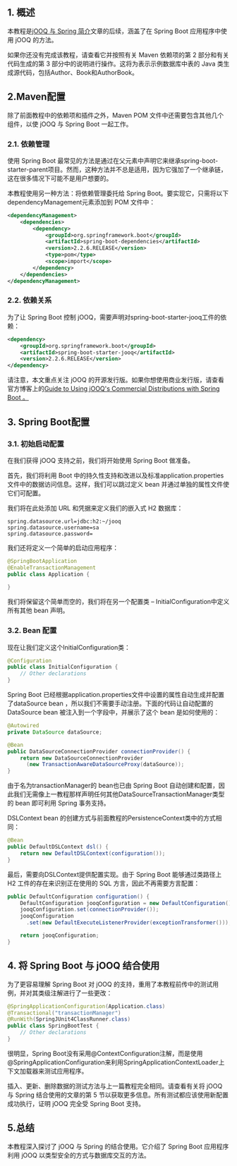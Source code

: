 ## 1. 概述

本教程是[jOOQ 与 Spring 简介](https://www.baeldung.com/jooq-with-spring)文章的后续，涵盖了在 Spring Boot 应用程序中使用 jOOQ 的方法。

如果你还没有完成该教程，请查看它并按照有关 Maven 依赖项的第 2 部分和有关代码生成的第 3 部分中的说明进行操作。这将为表示示例数据库中表的 Java 类生成源代码，包括Author、Book和AuthorBook。

## 2.Maven配置

除了前面教程中的依赖项和插件之外，Maven POM 文件中还需要包含其他几个组件，以使 jOOQ 与 Spring Boot 一起工作。

### 2.1. 依赖管理

使用 Spring Boot 最常见的方法是通过在父元素中声明它来继承spring-boot-starter-parent项目。然而，这种方法并不总是适用，因为它强加了一个继承链，这在很多情况下可能不是用户想要的。

本教程使用另一种方法：将依赖管理委托给 Spring Boot。要实现它，只需将以下dependencyManagement元素添加到 POM 文件中：

```xml
<dependencyManagement>
    <dependencies>
        <dependency>
            <groupId>org.springframework.boot</groupId>
            <artifactId>spring-boot-dependencies</artifactId>
            <version>2.2.6.RELEASE</version>
            <type>pom</type>
            <scope>import</scope>
        </dependency>
    </dependencies>
</dependencyManagement>
```

### 2.2. 依赖关系

为了让 Spring Boot 控制 jOOQ，需要声明对spring-boot-starter-jooq工件的依赖：

```xml
<dependency>
    <groupId>org.springframework.boot</groupId>
    <artifactId>spring-boot-starter-jooq</artifactId>
    <version>2.2.6.RELEASE</version>
</dependency>
```

请注意，本文重点关注 jOOQ 的开源发行版。如果你想使用商业发行版，请查看官方博客上的[Guide to Using jOOQ's Commercial Distributions with Spring Boot 。](https://blog.jooq.org/2019/06/26/how-to-use-jooqs-commercial-distributions-with-spring-boot/)

## 3. Spring Boot配置

### 3.1. 初始启动配置

在我们获得 jOOQ 支持之前，我们将开始使用 Spring Boot 做准备。

首先，我们将利用 Boot 中的持久性支持和改进以及标准application.properties文件中的数据访问信息。这样，我们可以跳过定义 bean 并通过单独的属性文件使它们可配置。

我们将在此处添加 URL 和凭据来定义我们的嵌入式 H2 数据库：

```plaintext
spring.datasource.url=jdbc:h2:~/jooq
spring.datasource.username=sa
spring.datasource.password=
```

我们还将定义一个简单的启动应用程序：

```java
@SpringBootApplication
@EnableTransactionManagement
public class Application {
    
}
```

我们将保留这个简单而空的，我们将在另一个配置类 – InitialConfiguration中定义所有其他 bean 声明。

### 3.2. Bean 配置

现在让我们定义这个InitialConfiguration类：

```java
@Configuration
public class InitialConfiguration {
    // Other declarations
}
```

Spring Boot 已经根据application.properties文件中设置的属性自动生成并配置了dataSource bean ，所以我们不需要手动注册。下面的代码让自动配置的DataSource bean 被注入到一个字段中，并展示了这个 bean 是如何使用的：

```java
@Autowired
private DataSource dataSource;

@Bean
public DataSourceConnectionProvider connectionProvider() {
    return new DataSourceConnectionProvider
      (new TransactionAwareDataSourceProxy(dataSource));
}
```

由于名为transactionManager的 bean也已由 Spring Boot 自动创建和配置，因此我们无需像上一教程那样声明任何其他DataSourceTransactionManager类型的 bean 即可利用 Spring 事务支持。

DSLContext bean 的创建方式与前面教程的PersistenceContext类中的方式相同：

```java
@Bean
public DefaultDSLContext dsl() {
    return new DefaultDSLContext(configuration());
}
```

最后，需要向DSLContext提供配置实现。由于 Spring Boot 能够通过类路径上 H2 工件的存在来识别正在使用的 SQL 方言，因此不再需要方言配置：

```java
public DefaultConfiguration configuration() {
    DefaultConfiguration jooqConfiguration = new DefaultConfiguration();
    jooqConfiguration.set(connectionProvider());
    jooqConfiguration
      .set(new DefaultExecuteListenerProvider(exceptionTransformer()));

    return jooqConfiguration;
}
```

## 4. 将 Spring Boot 与 jOOQ 结合使用

为了更容易理解 Spring Boot 对 jOOQ 的支持，重用了本教程前传中的测试用例，并对其类级注解进行了一些更改：

```java
@SpringApplicationConfiguration(Application.class)
@Transactional("transactionManager")
@RunWith(SpringJUnit4ClassRunner.class)
public class SpringBootTest {
    // Other declarations
}
```

很明显，Spring Boot没有采用@ContextConfiguration注解，而是使用@SpringApplicationConfiguration来利用SpringApplicationContextLoader上下文加载器来测试应用程序。

插入、更新、删除数据的测试方法与上一篇教程完全相同。请查看有关将 jOOQ 与 Spring 结合使用的文章的第 5 节以获取更多信息。所有测试都应该使用新配置成功执行，证明 jOOQ 完全受 Spring Boot 支持。

## 5.总结

本教程深入探讨了 jOOQ 与 Spring 的结合使用。它介绍了 Spring Boot 应用程序利用 jOOQ 以类型安全的方式与数据库交互的方法。